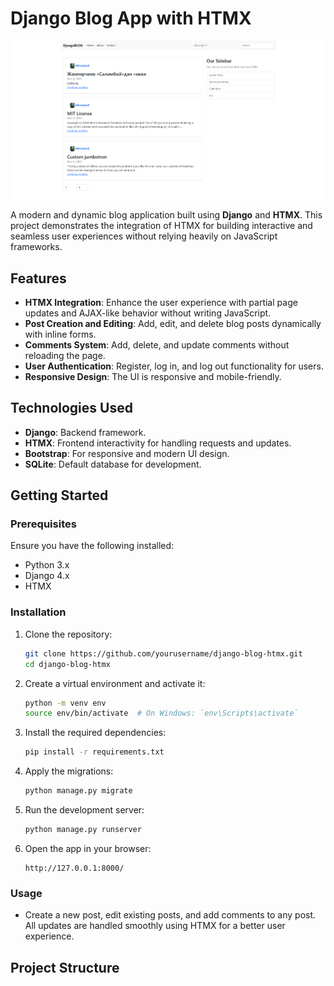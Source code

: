 # Django Blog App with HTMX

![logo](/logo.png)

A modern and dynamic blog application built using **Django** and **HTMX**. This project demonstrates the integration of HTMX for building interactive and seamless user experiences without relying heavily on JavaScript frameworks.

## Features

- **HTMX Integration**: Enhance the user experience with partial page updates and AJAX-like behavior without writing JavaScript.
- **Post Creation and Editing**: Add, edit, and delete blog posts dynamically with inline forms.
- **Comments System**: Add, delete, and update comments without reloading the page.
- **User Authentication**: Register, log in, and log out functionality for users.
- **Responsive Design**: The UI is responsive and mobile-friendly.

## Technologies Used

- **Django**: Backend framework.
- **HTMX**: Frontend interactivity for handling requests and updates.
- **Bootstrap**: For responsive and modern UI design.
- **SQLite**: Default database for development.

## Getting Started

### Prerequisites

Ensure you have the following installed:

- Python 3.x
- Django 4.x
- HTMX

### Installation

1. Clone the repository:

   ```bash
   git clone https://github.com/yourusername/django-blog-htmx.git
   cd django-blog-htmx
   ```

2. Create a virtual environment and activate it:

   ```bash
   python -m venv env
   source env/bin/activate  # On Windows: `env\Scripts\activate`
   ```

3. Install the required dependencies:

   ```bash
   pip install -r requirements.txt
   ```

4. Apply the migrations:

   ```bash
   python manage.py migrate
   ```

5. Run the development server:

   ```bash
   python manage.py runserver
   ```

6. Open the app in your browser:

   ```
   http://127.0.0.1:8000/
   ```

### Usage

- Create a new post, edit existing posts, and add comments to any post. All updates are handled smoothly using HTMX for a better user experience.

## Project Structure
